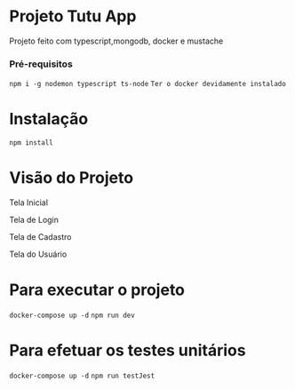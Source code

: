 # Projeto Tutu App
Projeto feito com typescript,mongodb, docker e mustache

### Pré-requisitos
`npm i -g nodemon typescript ts-node`
`Ter o docker devidamente instalado`

# Instalação
`npm install`

# Visão do Projeto

Tela Inicial

Tela de Login

Tela de Cadastro

Tela do Usuário





# Para executar o projeto
`docker-compose up -d`
`npm run dev`

# Para efetuar os testes unitários
`docker-compose up -d`
`npm run testJest`
